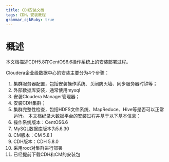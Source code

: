 ```yaml
---
title: CDH安装文档 
tags: CDH，安装教程
grammar_cjkRuby: true
---
```


# 概述

本文档描述CDH5.8在CentOS6.6操作系统上的安装部署过程。

Cloudera企业级数据中心的安装主要分为4个步骤：
1.	集群服务器配置，包括安装操作系统、关闭防火墙、同步服务器时钟等；
2.	外部数据库安装，通常使用mysql
3.	安装Cloudera Manager管理器；
4.	安装CDH集群；
5.	集群完整性检查，包括HDFS文件系统、MapReduce、Hive等是否可以正常运行。
本文档纪录大数据平台的安装过程并基于以下基本信息：
1.	操作系统版本：CentOS6.6
2.	MySQL数据库版本为5.6.30
3.	CM版本：CM 5.8.1
4.	CDH版本：CDH 5.8.0
5.	采用root对集群进行部署
6.	已经提前下载CDH和CM的安装包


